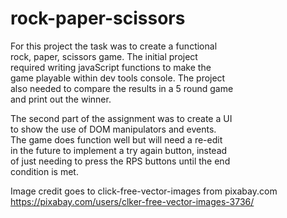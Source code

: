 # rock-paper-scissors


For this project the task was to create a functional <br>
rock, paper, scissors game. The initial project <br>
required writing javaScript functions to make the <br>
game playable within dev tools console. The project <br>
also needed to compare the results in a 5 round game <br>
and print out the winner. <br>

The second part of the assignment was to create a UI <br>
to show the use of DOM manipulators and events. <br>
The game does function well but will need a re-edit <br>
in the future to implement a try again button, instead <br>
of just needing to press the RPS buttons until the end <br>
condition is met. <br>

Image credit goes to click-free-vector-images from pixabay.com <br>
https://pixabay.com/users/clker-free-vector-images-3736/ 